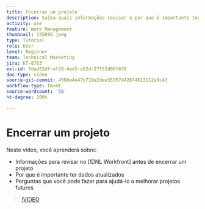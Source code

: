 ```yaml
---
title: Encerrar um projeto
description: Saiba quais informações revisar e por que é importante ter dados atualizados em um projeto antes de encerrá-lo no [!DNL  Workfront].
activity: use
feature: Work Management
thumbnail: 335096.jpeg
type: Tutorial
role: User
level: Beginner
team: Technical Marketing
jira: KT-8783
exl-id: 7dad82df-ef20-4ed3-a52d-27f52d05f678
doc-type: video
source-git-commit: 4568e4e47b719e2dee35357d42674613112a9c43
workflow-type: tm+mt
source-wordcount: '58'
ht-degree: 100%

---
```


# Encerrar um projeto

Neste vídeo, você aprenderá sobre:

* Informações para revisar no [!DNL Workfront] antes de encerrar um projeto
* Por que é importante ter dados atualizados
* Perguntas que você pode fazer para ajudá-lo a melhorar projetos futuros

>[!VIDEO](https://video.tv.adobe.com/v/3445468/?quality=12&learn=on&enablevpops&captions=por_br)

<!--
This video is confusing. We have heard multiple complaints that it doesn't show how to actually change the project to Complete. "Change the project status to complete" covers the same material in more depth and clarity, so we've removed this tutorial from the TOC and redirected it's URL to point to "Change the project status to complete".
-->
